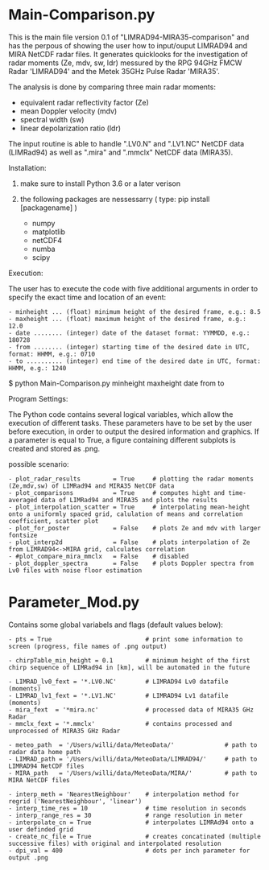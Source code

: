 # Main-Comparison.py
This is the main file version 0.1 of "LIMRAD94-MIRA35-comparison" and has the perpous of showing the user how to input/ouput LIMRAD94 and MIRA NetCDF radar files. It generates quicklooks for the investigation of radar moments (Ze, mdv, sw, ldr) messured by the RPG 94GHz FMCW Radar 'LIMRAD94' and the Metek 35GHz Pulse Radar 'MIRA35'.

The analysis is done by comparing three main radar moments: 
  - equivalent radar reflectivity factor (Ze)
  - mean Doppler velocity (mdv)
  - spectral width (sw)
  - linear depolarization ratio (ldr)

The input routine is able to handle ".LV0.N" and ".LV1.NC" NetCDF data (LIMRad94) as well as ".mira" and ".mmclx" NetCDF data (MIRA35).


Installation:

  1.  make sure to install Python 3.6 or a later verison
  
  2.  the following packages are nessessarry ( type:  pip install [packagename] )
        - numpy
        - matplotlib
        - netCDF4
        - numba
        - scipy
  
Execution:
  
  The user has to execute the code with five additional arguments in order to specify the exact time and location of an event:
    
    - minheight ... (float) minimum height of the desired frame, e.g.: 8.5
    - maxheight ... (float) maximum height of the desired frame, e.g.: 12.0
    - date ........ (integer) date of the dataset format: YYMMDD, e.g.: 180728
    - from ........ (integer) starting time of the desired date in UTC, format: HHMM, e.g.: 0710
    - to .......... (integer) end time of the desired date in UTC, format: HHMM, e.g.: 1240

  $ python Main-Comparison.py minheight maxheight date from to


Program Settings:

  The Python code contains several logical variables, which allow the execution of different tasks.
  These parameters have to be set by the user before execution, in order to output the desired information and graphics.
  If a parameter is equal to True, a figure containing different subplots is created and stored as .png.

  possible scenario:

    - plot_radar_results         = True     # plotting the radar moments (Ze,mdv,sw) of LIMRad94 and MIRA35 NetCDF data
    - plot_comparisons           = True     # computes hight and time-averaged data of LIMRad94 and MIRA35 and plots the results
    - plot_interpolation_scatter = True     # interpolating mean-height onto a uniformly spaced grid, calulation of means and correlation coefficient, scatter plot
    - plot_for_poster            = False    # plots Ze and mdv with larger fontsize
    - plot_interp2d              = False    # plots interpolation of Ze from LIMRAD94<->MIRA grid, calculates correlation
    - #plot_compare_mira_mmclx   = False    # disabled 
    - plot_doppler_spectra       = False    # plots Doppler spectra from Lv0 files with noise floor estimation

# Parameter_Mod.py
  Contains some global variabels and flags (default values below):
  
    - pts = True                          # print some information to screen (progress, file names of .png output)
    
    - chirpTable_min_height = 0.1         # minimum height of the first chirp sequence of LIMRad94 in [km], will be automated in the future
       
    - LIMRAD_lv0_fext = '*.LV0.NC'        # LIMRAD94 Lv0 datafile (moments)
    - LIMRAD_lv1_fext = '*.LV1.NC'        # LIMRAD94 Lv1 datafile (moments)
    - mira_fext  = '*mira.nc'             # processed data of MIRA35 GHz Radar
    - mmclx_fext = '*.mmclx'              # contains processed and unprocessed of MIRA35 GHz Radar
  
    - meteo_path  = '/Users/willi/data/MeteoData/'              # path to radar data home path
    - LIMRAD_path = '/Users/willi/data/MeteoData/LIMRAD94/'     # path to LIMRAD94 NetCDF files
    - MIRA_path   = '/Users/willi/data/MeteoData/MIRA/'         # path to MIRA NetCDF files

    - interp_meth = 'NearestNeighbour'    # interpolation method for regrid ('NearestNeighbour', 'linear')
    - interp_time_res = 10                # time resolution in seconds
    - interp_range_res = 30               # range resolution in meter
    - interpolate_cn = True               # interpolates LIMRAd94 onto a user definded grid
    - create_nc_file = True               # creates concatinated (multiple successive files) with original and interpolated resolution 
    - dpi_val = 400                       # dots per inch parameter for output .png
